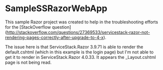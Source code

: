 SampleSSRazorWebApp
===================

This sample Razor project was created to help in the troubleshooting efforts for the [StackOverflow question] (http://stackoverflow.com/questions/27369533/servicestack-razor-not-rendering-pages-correctly-after-upgrade-to-4-x).

The issue here is that ServiceStack.Razor 3.9.71 is able to render the default.cshtml (which in this example is the login page) but I'm not able to get it to render in ServiceStack.Razor 4.0.33. It appears the _Layout.cshtml page is not being read.
